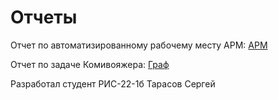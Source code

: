 
# Отчеты #

Отчет по автоматизированному рабочему месту АРМ: [АРМ](https://github.com/pozhiloiborov/ARM/edit/main/untitled4/Readme.md)

Отчет по задаче Комивояжера: [Граф](https://github.com/pozhiloiborov/ARM/blob/main/graph/Readme.md)

Разработал студент РИС-22-1б Тарасов Сергей 
